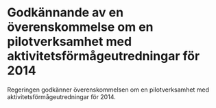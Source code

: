 # Godkännande av en överenskommelse om en pilotverksamhet med aktivitetsförmågeutredningar för 2014

Regeringen godkänner överenskommelsen om en pilotverksamhet med aktivitetsförmågeutredningar för 2014.
